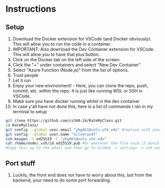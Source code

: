 # Instructions

## Setup

1. Download the Docker extension for VSCode (and Docker obviously). This will allow you to run the code in a container.
2. IMPORTANT: Also download the Dev Container extension for VSCode. This will allow you to have that plus button.
3. Click on the Docker tab on the left side of the screen.
4. Click the "+" under containers and select "New Dev Container"
5. Select "Azure Function (Node.js)" from the list of options.
6. Trust people
7. Let it run
8. Enjoy your new environment! - Here, you can clone the repo, push, commit, etc. within the repo. It is just like running WSL or SSH in VSCode.
9. Make sure you have docker running whilst in the dev container
10. In case y'all have not done this, here is a list of commands I ran in my terminal to setup

```bash
git clone https://github.com/cs340-24/RateMyClass.git
cd RateMyClass/
git config --global user.email "yhg461@vols.utk.edu" #replace with your info anytime you see my email (obviously)
git config --global user.name "Silverasdf"
ssh-keygen -t ed25519 -C "yhg461@vols.utk.edu" 
cat /home/node/.ssh/id_ed25519.pub #Or wherever the file said it would be -- important to print the public key
#Copy this up to the email and then go to GitHub -> settings -> ssh and gpg keys -> new ssh key then paste the key in the box
```

## Port stuff

1. Luckily, the front end does not have to worry about this, but from the backend, your need to do some port forwarding.
